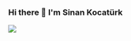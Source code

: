 ### Hi there 👋 I'm Sinan Kocatürk

<a href="mailto:snnkctrk@gmail.com"><img src="https://img.shields.io/badge/-v@gmail.com-D14836?style=flat&logo=Gmail&logoColor=white"/></a>
